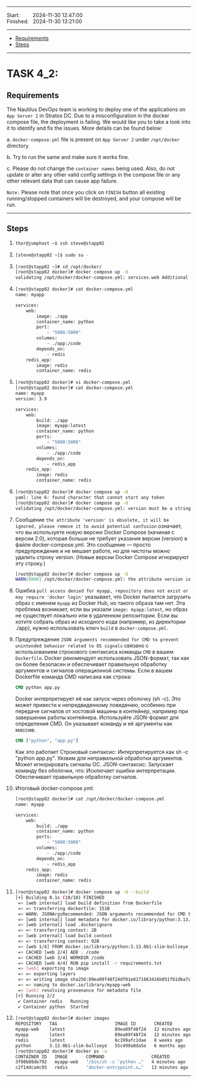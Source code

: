 
------------------------------

Start: &nbsp;&nbsp;&nbsp;&nbsp;&nbsp;&nbsp;&nbsp;&nbsp;2024-11-30 12:47:00  
Finished: &nbsp;&nbsp;2024-11-30 13:21:00

------------------------------

- [Requirements](#requirements)
- [Steps](#steps)

------------------------------

# TASK 4_2: 

## Requirements

The Nautilus DevOps team is working to deploy one of the applications on `App Server 2` in Stratos DC.
Due to a misconfiguration in the docker compose file, the deployment is failing.
We would like you to take a look into it to identify and fix the issues.
More details can be found below:

a. `docker-compose.yml` file is present on `App Server 2` under `/opt/docker` directory.

b. Try to run the same and make sure it works fine.

c. Please do not change the `container names` being used. Also, do not update or alter any other valid config settings in the compose file or any other relevant data that can cause app failure.

`Note:` Please note that once you click on `FINISH` button all existing running/stopped containers will be destroyed, and your compose will be run.

------------------------------

## Steps

1. ```bash
   thor@jumphost ~$ ssh steve@stapp02
   ```
2. ```bash
   [steve@stapp02 ~]$ sudo su -
   ```
3. ```bash
   [root@stapp02 ~]# cd /opt/docker/
   [root@stapp02 docker]# docker compose up -d
   validating /opt/docker/docker-compose.yml: services.web Additional property port is not allowed
   ```
4. ```bash
   [root@stapp02 docker]# cat docker-compose.yml 
   name: myapp

   services:
       web:
           image: ./app
           container_name: python
           port:
               - "5000:5000"
           volumes:
               - ./app:/code
           depends_on:
               - redis
       redis_app:
           image: redis
           container_name: redis
   ```
5. ```bash
   [root@stapp02 docker]# vi docker-compose.yml
   [root@stapp02 docker]# cat docker-compose.yml 
   name: myapp
   version: 3.9
   
   services:
       web:
           build: ./app
           image: myapp:latest
           container_name: python
           ports:
               - "5000:5000"
           volumes:
               - ./app:/code
           depends_on:
               - redis_app
       redis_app:
           image: redis
           container_name: redis
   ```
6. ```bash
   [root@stapp02 docker]# docker compose up -d
   yaml: line 6: found character that cannot start any token
   [root@stapp02 docker]# docker compose up -d
   validating /opt/docker/docker-compose.yml: version must be a string
   ```
7. Сообщение `the attribute 'version' is obsolete, it will be ignored, please remove it to avoid potential confusion` означает,
   что вы используете новую версию Docker Compose (начиная с версии 2.0), которая больше не требует указания версии (version) в файле docker-compose.yml.
   Это сообщение — просто предупреждение и не мешает работе, но для чистоты можно удалить строку version. (Новые версии Docker Compose игнорируют эту строку.)
   ```bash
   [root@stapp02 docker]# docker compose up -d
   WARN[0000] /opt/docker/docker-compose.yml: the attribute version is obsolete, it will be ignored, please remove it to avoid potential confusion 
   ```
8. Ошибка `pull access denied for myapp, repository does not exist or may require 'docker login'` указывает,
   что Docker пытается загрузить образ с именем `myapp` из Docker Hub, но такого образа там нет.
   Эта проблема возникает, если вы указали `image: myapp:latest`, но образ не существует локально или в удаленном репозитории.
   Если вы хотите собрать образ из исходного кода (например, из директории ./app), нужно использовать ключ `build` в `docker-compose.yml`.
9. Предупреждение `JSON arguments recommended for CMD to prevent unintended behavior related to OS signals` связано с использованием строкового синтаксиса команды `CMD` в вашем `Dockerfile`.
   Docker рекомендует использовать JSON-формат, так как он более безопасен и обеспечивает правильную обработку аргументов и сигналов операционной системы.
   Если в вашем Dockerfile команда CMD написана как строка:  
   ```dockerfile
   CMD python app.py
   ```
   Docker интерпретирует её как запуск через оболочку (sh -c).
   Это может привести к непредвиденному поведению, особенно при передаче сигналов от хостовой машины в контейнер,
   например при завершении работы контейнера.
   Используйте JSON-формат для определения CMD.
   Он указывает команду и её аргументы как массив:  
   ```dockerfile
   CMD ["python", "app.py"]
   ```
   Как это работает
   Строковый синтаксис: Интерпретируется как sh -c "python app.py".
   Уязвим для неправильной обработки аргументов.
   Может игнорировать сигналы ОС.
   JSON-синтаксис: Запускает команду без оболочки, что:
   Исключает ошибки интерпретации.
   Обеспечивает правильную обработку сигналов.

10. Итоговый docker-compose.yml:  
    ```bash
    [root@stapp02 docker]# cat /opt/docker/docker-compose.yml 
    name: myapp
    
    services:
        web:
            build: ./app
            container_name: python
            ports:
                - "5000:5000"
            volumes:
                - ./app:/code
            depends_on:
                - redis_app
        redis_app:
            image: redis
            container_name: redis
    ```
11. ```bash
    [root@stapp02 docker]# docker compose up -d --build
    [+] Building 0.1s (10/10) FINISHED                                                                          docker:default
     => [web internal] load build definition from Dockerfile                                                              0.0s
     => => transferring dockerfile: 151B                                                                                  0.0s
     => WARN: JSONArgsRecommended: JSON arguments recommended for CMD to prevent unintended behavior related to OS signa  0.0s
     => [web internal] load metadata for docker.io/library/python:3.13.0b1-slim-bullseye                                  0.0s
     => [web internal] load .dockerignore                                                                                 0.0s
     => => transferring context: 2B                                                                                       0.0s
     => [web internal] load build context                                                                                 0.0s
     => => transferring context: 92B                                                                                      0.0s
     => [web 1/4] FROM docker.io/library/python:3.13.0b1-slim-bullseye                                                    0.0s
     => CACHED [web 2/4] ADD . /code                                                                                      0.0s
     => CACHED [web 3/4] WORKDIR /code                                                                                    0.0s
     => CACHED [web 4/4] RUN pip install -r requirements.txt                                                              0.0s
     => [web] exporting to image                                                                                          0.0s
     => => exporting layers                                                                                               0.0s
     => => writing image sha256:89ea09f48f24df81e8171663416b051fb1dba7c99f34be65b4782e7f45a1ef6a                          0.0s
     => => naming to docker.io/library/myapp-web                                                                          0.0s
     => [web] resolving provenance for metadata file                                                                      0.0s
    [+] Running 2/2
     ✔ Container redis   Running                                                                                          0.0s 
     ✔ Container python  Started
    ```
12. ```bash
    [root@stapp02 docker]# docker images
    REPOSITORY   TAG                      IMAGE ID       CREATED          SIZE
    myapp-web    latest                   89ea09f48f24   12 minutes ago   144MB
    myapp        latest                   89ea09f48f24   12 minutes ago   144MB
    redis        latest                   6c199afc1dae   8 weeks ago      117MB
    python       3.13.0b1-slim-bullseye   55c499a8da5e   6 months ago     126MB
    [root@stapp02 docker]# docker ps -a
    CONTAINER ID   IMAGE       COMMAND                  CREATED          STATUS          PORTS                    NAMES
    3f98b88de792   myapp-web   "/bin/sh -c 'python …"   4 minutes ago    Up 3 minutes    0.0.0.0:5000->5000/tcp   python
    c2f14dca4c93   redis       "docker-entrypoint.s…"   13 minutes ago   Up 12 minutes   6379/tcp                 redis
    ```
------------------------------




